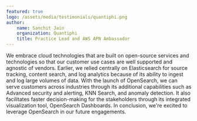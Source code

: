 ```yaml
---
featured: true
logo: /assets/media/testimonials/quantiphi.png
author: 
    name: Sanchit Jain
    organization: Quantiphi
    title: Practice Lead and AWS APN Ambassador
---
```


We embrace cloud technologies that are built on open-source services and technologies so that our customer use cases are well supported and agnostic of vendors. Earlier, we relied centrally on Elasticsearch for source tracking, content search, and log analytics because of its ability to ingest and log large volumes of data. With the launch of OpenSearch, we can serve customers across industries through its additional capabilities such as Advanced security and alerting, KNN Search, and anomaly detection. It also facilitates faster decision-making for the stakeholders through its integrated visualization tool, OpenSearch Dashboards. In conclusion, we're excited to leverage OpenSearch in our future engagements.
